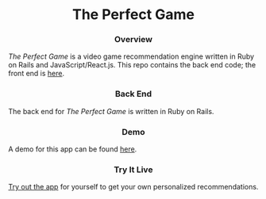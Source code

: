 <h1 align="center">The Perfect Game</h1>

<h3 align="center">Overview</h3>

*The Perfect Game* is a video game recommendation engine written in Ruby on Rails and JavaScript/React.js. This repo contains the back end code; the front end is [here](https://github.com/alerner1/perfect-game-client).

<h3 align="center">Back End</h3>

The back end for *The Perfect Game* is written in Ruby on Rails.

<h3 align="center">Demo</h3>

A demo for this app can be found [here](https://www.loom.com/share/569d891dbd3c40bf98ede6fcc28a4010).

<h3 align="center">Try It Live</h3>

[Try out the app](https://the-perfect-game.herokuapp.com) for yourself to get your own personalized recommendations.
